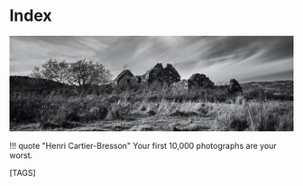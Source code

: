 # Index

![](/img/Tags.jpg)

!!! quote "Henri Cartier-Bresson"
    Your first 10,000 photographs are your worst. 

<!-- 
    There are always two people in every picture: the photographer and the viewer. — Ansel Adams
    Bracketing is a sign of insecurity. — Ansel Adams
    You don't take a photograph, you make it. — Ansel Adams
    I’ve learned that home isn’t a place, it’s a feeling. — Cecelia Ahern #  in Love, Rosie
    A photograph is a secret about a secret. The more it tells you the less you know. — Diane Arbus
    What the Photograph reproduces to infinity has occurred only once - Roland Barthes
    Make visible, what without you, might perhaps never have been seen. ― Robert Bresson
    Photography is an immediate reaction, drawing is a meditation. ― Henri Cartier-Bresson
    Sharpness is a bourgeois concept. ― Henri Cartier-Bresson
    Your first 10,000 photographs are your worst. ― Henri Cartier-Bresson
    If we are the sum of all of our experiences, then who are we if we forget or misremember? ― anon # Actually, Ilenia Dynowski, a candidate for PGDE Art 21 Jan 21.
    Don't shoot what it looks like. Shoot what it feels like. ― David Alan Harvey
    We learn by shooting to see better without a camera. ― Ernst Hass
    The thing is, anybody can be happy and cosy. Nothing good happens in the world by being happy and cosy. — Alex Honnold
    We look at things all the time, but we do not really see them. ― Ibarionex Perello
    All photographs are memento mori. ― Susan Sontag
    Photographs are as much an interpretation of the world as paintings and drawings are. ― Susan Sontag
    The painter constructs, the photographer discloses. ― Susan Sontag
    There is an aggression implicit in every use of the camera. ― Susan Sontag
    To photograph someone is a sublimated murder. ― Susan Sontag
    When Cartier-Bresson goes to China, he shows that there are people in China, and that they are Chinese. ― Susan Sontag
    With photography, eclecticism has no limits. ― Susan Sontag 
-->
  
[TAGS]
